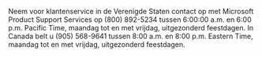 <Token xmlns:xlink="http://www.w3.org/1999/xlink">Neem voor klantenservice in de Verenigde Staten contact op met Microsoft Product Support Services op (800) 892-5234 tussen 6:00:00 a.m. en 6:00 p.m. Pacific Time, maandag tot en met vrijdag, uitgezonderd feestdagen. In Canada belt u (905) 568-9641 tussen 8:00 a.m. en 8:00 p.m. Eastern Time, maandag tot en met vrijdag, uitgezonderd feestdagen.</Token>

<!--HONumber=Jun16_HO4-->


